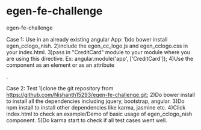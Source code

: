 # egen-fe-challenge
egen-fe-challenge

Case 1: Use in an already existing angular App:
1)do bower install egen_cclogo_nish.
2)include the egen_cc_logo.js and egen_cclogo.css in your index.html.
3)pass in "CreditCard" module to your module where you are using this directive.
	Ex: angular.module('app', ['CreditCard']);
4)Use the component as an element <cclogo></cclogo> or as an attribute <div cclogo></div>. 

Case 2: Test 
1)clone the git repository from https://github.com/Nishanth15293/egen-fe-challenge.git;
2)Do bower install to install all the dependencies including jquery, bootstrap, angular. 
3)Do npm install to install other dependencies like karma, jasmine etc.
4)Click index.html to check an example/Demo of basic usage of egen_cclogo_nish component.
5)Do karma start to check if all test cases went well.